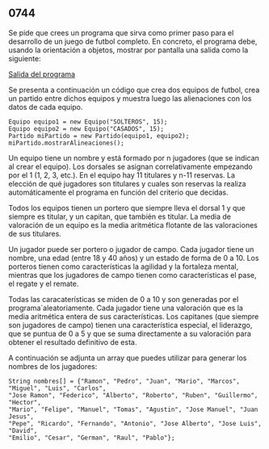 ## 0744

Se pide que crees un programa que sirva como primer paso para el desarrollo de un juego de futbol completo. En concreto, el programa debe, usando la orientación a objetos, mostrar por pantalla una salida como la siguiente:

[Salida del programa](https://gist.github.com/a3d1d5a22322c4556b84)

Se presenta a continuación un código que crea dos equipos de futbol, crea un partido entre dichos equipos y muestra luego las alienaciones con los datos de cada equipo.

    Equipo equipo1 = new Equipo("SOLTEROS", 15);
    Equipo equipo2 = new Equipo("CASADOS", 15);
    Partido miPartido = new Partido(equipo1, equipo2);
    miPartido.mostrarAlineaciones();
        
Un equipo tiene un nombre y está formado por n jugadores (que se indican al crear el equipo). Los dorsales se asignan correlativamente empezando por el 1 (1, 2, 3, etc.). En el equipo hay 11 titulares y n-11 reservas. La elección de qué jugadores son titulares y cuales son reservas la realiza automáticamente el programa en función del criterio que decidas.

Todos los equipos tienen un portero que siempre lleva el dorsal 1 y que siempre es titular, y un capitan, que también es titular. La media de valoración de un equipo es la media aritmética flotante de las valoraciones de sus titulares.

Un jugador puede ser portero o jugador de campo.  Cada jugador tiene un nombre, una edad (entre 18 y 40 años) y un estado de forma de 0 a 10. Los porteros tienen como características la agilidad y la fortaleza mental, mientras que los jugadores de campo tienen como características el pase, el regate y el remate.

Todas las caracaterísticas se miden de 0 a 10 y son generadas por el programa`aleatoriamente. Cada jugador tiene una valoración que es la media aritmética entera de sus características. Los capitanes (que siempre son jugadores de campo) tienen una característica especial, el liderazgo, que se puntua de 0 a 5 y que se suma directamente a su valoración para obtener el resultado definitivo de esta.

A continuación se adjunta un array que puedes utilizar para generar los nombres de los jugadores:

    String nombres[] = {"Ramon", "Pedro", "Juan", "Mario", "Marcos", "Miguel", "Luis", "Carlos", 
    "Jose Ramon", "Federico", "Alberto", "Roberto", "Ruben", "Guillermo", "Hector", 
    "Mario", "Felipe", "Manuel", "Tomas", "Agustin", "Jose Manuel", "Juan Jesus", 
    "Pepe", "Ricardo", "Fernando", "Antonio", "Jose Alberto", "Jose Luis", "David", 
    "Emilio", "Cesar", "German", "Raul", "Pablo"};
